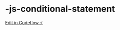 # -js-conditional-statement

[Edit in Codeflow ⚡️](https://stackblitz.com/~/github.com/Samtav007/-js-conditional-statement)